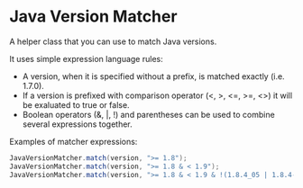Java Version Matcher
====================

A helper class that you can use to match Java versions.

It uses simple expression language rules:
* A version, when it is specified without a prefix, is matched exactly (i.e. 1.7.0).
* If a version is prefixed with comparison operator (<, >, <=, >=, <>) it will be exaluated to true or false.
* Boolean operators (&, |, !) and parentheses can be used to combine several expressions together.

Examples of matcher expressions:
```java
JavaVersionMatcher.match(version, ">= 1.8");
JavaVersionMatcher.match(version, ">= 1.8 & < 1.9");
JavaVersionMatcher.match(version, ">= 1.8 & < 1.9 & !(1.8.4_05 | 1.8.4-06)");
```
